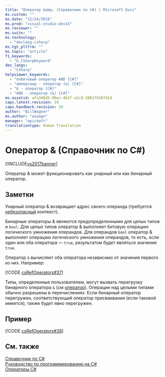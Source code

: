```yaml
---
title: "Оператор &amp; (Справочник по C#) | Microsoft Docs"
ms.custom: ""
ms.date: "11/24/2016"
ms.prod: "visual-studio-dev14"
ms.reviewer: ""
ms.suite: ""
ms.technology: 
  - "devlang-csharp"
ms.tgt_pltfrm: ""
ms.topic: "article"
f1_keywords: 
  - "&_CSharpKeyword"
dev_langs: 
  - "CSharp"
helpviewer_keywords: 
  - "побитовый оператор AND [C#]"
  - "амперсанд - оператор (&) [C#]"
  - "& - оператор [C#]"
  - "AND - оператор (&) [C#]"
ms.assetid: afa346d5-90ec-4b1f-a2c8-3881f018741d
caps.latest.revision: 19
caps.handback.revision: 19
author: "BillWagner"
ms.author: "wiwagn"
manager: "wpickett"
translationtype: Human Translation
---
```

# Оператор &amp; (Справочник по C#)
[!INCLUDE[vs2017banner](../../../csharp/includes/vs2017banner.md)]

Оператор & может функционировать как унарный или как бинарный оператор.  
  
## Заметки  
 Унарный оператор & возвращает адрес своего операнда \(требуется [небезопасный](../../../csharp/language-reference/keywords/unsafe.md) контекст\).  
  
 Бинарные операторы & являются предопределенными для целых типов и `bool`.  Для целых типов оператор & выполняет битовую операцию логического умножения операндов.  Для операндов `bool` оператор & выполняет операцию логического умножения операндов, то есть, если один или оба оператора — `true`, результатом будет являться значение `true`.  
  
 Оператор `&` вычисляет оба оператора независимо от значения первого из них.  Например:  
  
 [!CODE [csRefOperators#37](../CodeSnippet/VS_Snippets_VBCSharp/csrefOperators#37)]  
  
 Типы, определенные пользователем, могут вызвать перегрузку бинарного оператора `&` \(см [оператор](../../../csharp/language-reference/keywords/operator.md)\).  Операции над целыми типами обычно разрешены в перечислениях.  Если бинарный оператор перегружен, соответствующий оператор присваивания \(если таковой имеется\), также будет явно перегружен.  
  
## Пример  
 [!CODE [csRefOperators#38](../CodeSnippet/VS_Snippets_VBCSharp/csrefOperators#38)]  
  
## См. также  
 [Справочник по C\#](../../../csharp/language-reference/index.md)   
 [Руководство по программированию на C\#](../../../csharp/programming-guide/index.md)   
 [Операторы C\#](../../../csharp/language-reference/operators/index.md)